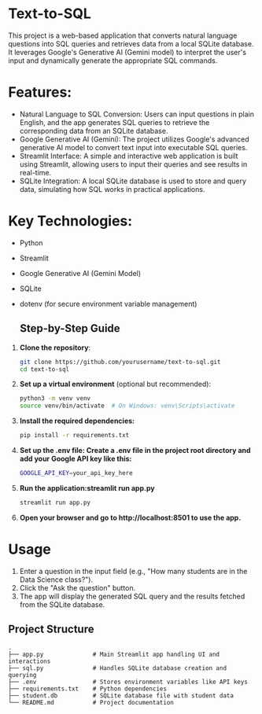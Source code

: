 # Text-to-SQL
This project is a web-based application that converts natural language questions into SQL queries and retrieves data from a local SQLite database. It leverages Google's Generative AI (Gemini model) to interpret the user's input and dynamically generate the appropriate SQL commands.

# Features:
- Natural Language to SQL Conversion: Users can input questions in plain English, and the app generates SQL queries to retrieve the corresponding data from an SQLite database.
- Google Generative AI (Gemini): The project utilizes Google's advanced generative AI model to convert text input into executable SQL queries.
- Streamlit Interface: A simple and interactive web application is built using Streamlit, allowing users to input their queries and see results in real-time.
- SQLite Integration: A local SQLite database is used to store and query data, simulating how SQL works in practical applications.

# Key Technologies:
- Python
- Streamlit
- Google Generative AI (Gemini Model)
- SQLite
- dotenv (for secure environment variable management)

  ## Step-by-Step Guide

1. **Clone the repository**:
   ```bash
   git clone https://github.com/yourusername/text-to-sql.git
   cd text-to-sql

2. **Set up a virtual environment** (optional but recommended):
   ```bash
   python3 -m venv venv
   source venv/bin/activate  # On Windows: venv\Scripts\activate

3. **Install the required dependencies:**
   ```bash
   pip install -r requirements.txt

4. **Set up the .env file: Create a .env file in the project root directory and add your Google API key like this:**
   ```bash
   GOOGLE_API_KEY=your_api_key_here
   
6. **Run the application:streamlit run app.py**
   ```bash
   streamlit run app.py
   
8. **Open your browser and go to http://localhost:8501 to use the app.**

# Usage
 1. Enter a question in the input field (e.g., "How many students are in the Data Science class?").
 2. Click the "Ask the question" button.
 3. The app will display the generated SQL query and the results fetched from the SQLite database.

## Project Structure

```plaintext
.
├── app.py              # Main Streamlit app handling UI and interactions
├── sql.py              # Handles SQLite database creation and querying
├── .env                # Stores environment variables like API keys
├── requirements.txt    # Python dependencies
├── student.db          # SQLite database file with student data
└── README.md           # Project documentation

   
